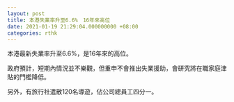 ```yaml
---
layout: post
title: 本港失業率升至6.6%　16年來高位
date: 2021-01-19 21:29:04.000000000 +08:00
categories: rthk
---
```


本港最新失業率升至6.6%，是16年來的高位。

政府預計，短期內情況並不樂觀，但重申不會推出失業援助，會研究將在職家庭津貼的門檻降低。

另外，有旅行社遣散120名導遊，佔公司總員工四分一。
